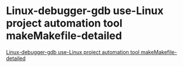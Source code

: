 # Linux-debugger-gdb use-Linux project automation tool makeMakefile-detailed
[Linux-debugger-gdb use-Linux project automation tool makeMakefile-detailed](https://aiwithcloud.com/2022/09/16/linux_debugger_gdb_use_linux_project_automation_tool_makemakefile_detailed/)
